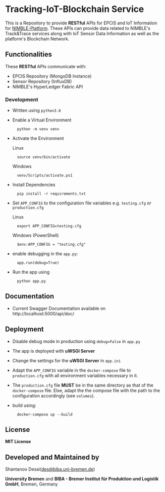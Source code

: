 # Tracking-IoT-Blockchain Service

This is a Repository to provide __RESTful__ APIs for EPCIS and IoT Information for
[NIMBLE-Platform](https://github.com/nimble-platform). These APIs can provide data related to NIMBLE's Track&Trace services along with IoT Sensor Data Information as well as the platform's Blockchain Network.

## Functionalities

These __RESTful__ APIs communicate with:

* EPCIS Repository (MongoDB Instance)
* Sensor Repository (InfluxDB)
* NIMBLE's HyperLedger Fabric API

### Development

- Written using `python3.6`

- Enable a Virtual Environment

        python -m venv venv

- Activate the Environment

    Linux

        source venv/bin/activate

    Windows

        venv/Scripts/activate.ps1

- Install Dependencies

        pip install -r requirements.txt

- Set `APP_CONFIG` to the configuration file variables e.g. `testing.cfg` or `production.cfg`

    Linux

        export APP_CONFIG=testing.cfg
    
    Windows (PowerShell)

        $env:APP_CONFIG = "testing.cfg"

- enable debugging in the `app.py`:

        app.run(debug=True)

- Run the app using

        python app.py

## Documentation

- Current Swagger Documentation available on http://localhost:5000/api/doc/

## Deployment

- Disable debug mode in production using `debug=False` in `app.py`
- The app is deployed with __uWSGI Server__
- Change the settings for the __uWSGI Server__ in `app.ini`
- Adapt the `APP_CONFIG` variable in the `docker-compose` file to `production.cfg` with all environment variables
  necessary in it.
- The `production.cfg` file __MUST__ be in the same directory as that of the `docker-compose` file. Else, adapt the
  the compose file with the path to the configuration accordingly (see `volumes`).
- build using:

        docker-compose up --build

## License
__MIT License__


## Developed and Maintained by

Shantanoo Desai(des@biba.uni-bremen.de)

__University Bremen__ and __BIBA - Bremer Institut für Produktion und Logistik GmbH__, Bremen, Germany
